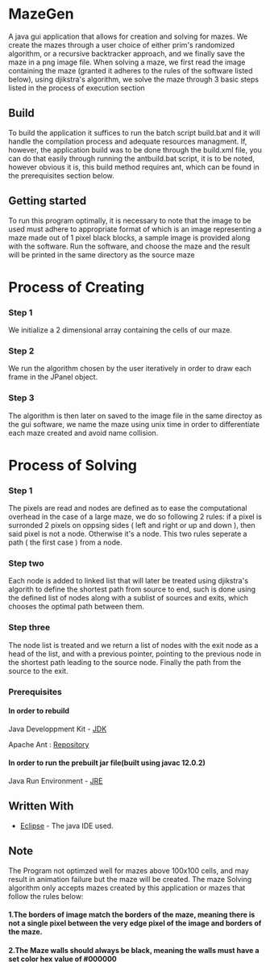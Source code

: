 # MazeGen
A java gui application that allows for creation and solving for mazes.
We create the mazes through a user choice of either prim's randomized algorithm, or a recursive backtracker approach, and we finally save the maze in a png image file.
When solving a maze, we first read the image containing the maze (granted it adheres to the rules of the software listed below), using djikstra's algorithm, we solve the maze through 3 basic steps listed in the process of execution section

## Build

To build the application it suffices to run the batch script build.bat and it will handle the compilation process and adequate resources managment.
If, however, the application build was to be done through the build.xml file, you can do that easily through running the antbuild.bat script, it is to be noted, however obvious it is, this build method requires ant, which can be found in the prerequisites section below. 

## Getting started

To run this program optimally, it is necessary to note that the image to be used must adhere to appropriate format of which is an image representing a maze made out of 1 pixel black blocks, a sample image is provided along with the software.
Run the software, and choose the maze and the result will be printed in the same directory as the source maze

# Process of Creating
### Step 1

We initialize a 2 dimensional array containing the cells of our maze.

### Step 2

We run the algorithm chosen by the user iteratively in order to draw each frame in the JPanel object.

### Step 3

The algorithm is then later on saved to the image file in the same directoy as the gui software, we name the maze using unix time in order to differentiate each maze created and avoid name collision.

# Process of Solving
### Step 1

The pixels are read and nodes are defined as to ease the computational overhead in the case of a large maze, we do so following 2 rules: if a pixel is surronded 2 pixels on oppsing sides ( left and right or up and down ), then said pixel is not a node. Otherwise it's a node. This two rules seperate a path ( the first case ) from a node.

### Step two

Each node is added to linked list that will later be treated using djikstra's algorith to define the shortest path from source to end, such is done using the defined list of nodes along with a sublist of sources and exits, which chooses the optimal path between them.

### Step three

The node list is treated and we return a list of nodes with the exit node as a head of the list, and with a previous pointer, pointing to the previous node in the shortest path leading to the source node. Finally the path from the source to the exit.

### Prerequisites

#### In order to rebuild
Java Developpment Kit - [JDK](https://www.oracle.com/java/technologies/javase-downloads.html)

Apache Ant : [Repository](https://github.com/apache/ant)
#### In order to run the prebuilt jar file(built using javac 12.0.2)
Java Run Environment - [JRE](https://www.java.com/en/download/)

## Written With

* [Eclipse](https://www.eclipse.org/documentation/) - The java IDE used.

## Note

The Program not optimzed well for mazes above 100x100 cells, and may result in animation failure but the maze will be created.
The maze Solving algorithm only accepts mazes created by this application or mazes that follow the rules below:

#### 1.The borders of image match the borders of the maze, meaning there is not a single pixel between the very edge pixel of the image and borders of the maze.
#### 2.The Maze walls should always be black, meaning the walls must have a set color hex value of #000000
